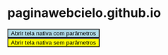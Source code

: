 # paginawebcielo.github.io
<script>
  var obj = {pDouble: 1.99, pString: 'parametros', pInt: 2, pBoolean: true}
  var str = JSON.stringify(obj);

</script>
<body>
    <div style="width:800px; margin:0 auto;">
       <button style="background-color: lightblue;" type="button" onclick="native.navigateToNativeFlow('1', str, false);">Abrir tela nativa com parâmetros</button><br/>
       <button style="background-color: yellow;" type="button" onclick="native.navigateToNativeFlow('1', null, false);">Abrir tela nativa sem parâmetros</button><br/>
    </div>
</body>
